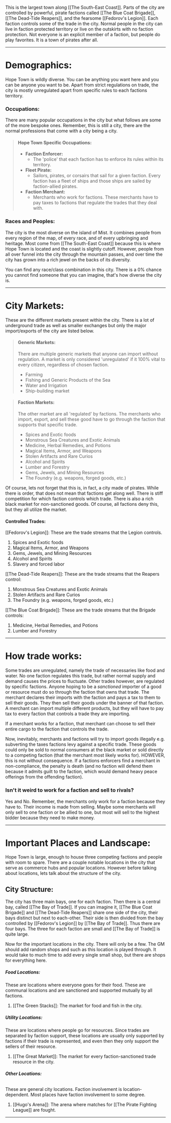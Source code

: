 This is the largest town along [[The South-East Coast]]. Parts of the city are controlled by powerful, pirate factions called [[The Blue Coat Brigade]], [[The Dead-Tide Reapers]], and the fearsome [[Fedorov's Legion]]. Each faction controls some of the trade in the city. Normal people in the city can live in faction protected territory or live on the outskirts with no faction protection. Not everyone is an explicit member of a faction, but people do play favorites. It is a town of pirates after all. 

_______________________________________________________________________________
# Demographics:
Hope Town is wildly diverse. You can be anything you want here and you can be anyone you want to be. Apart from strict regulations on trade, the city is mostly unregulated apart from specific rules to each factions territory. 
### Occupations:
There are many popular occupations in the city but what follows are some of the more bespoke ones. Remember, this is still a city, there are the normal professions that come with a city being a city.
> #### Hope Town Specific Occupations:
> - **Faction Enforcer:** 
> 	- The 'police' that each faction has to enforce its rules within its territory.
> - **Fleet Pirate:** 
> 	- Sailors, pirates, or corsairs that sail for a given faction. Every faction has a fleet of ships and those ships are sailed by faction-allied pirates.
> - **Faction Merchant:** 
> 	- Merchants who work for factions. These merchants have to pay taxes to factions that regulate the trades that they deal with. 

### Races and Peoples:
The city is the most diverse on the island of Mist. It combines people from every region of the map, of every race, and of every upbringing and heritage. Most come from [[The South-East Coast]] because this is where Hope Town is located and the coast is slightly cutoff. However, people from all over funnel into the city through the mountain passes, and over time the city has grown into a rich jewel on the backs of its diversity. 

You can find any race/class combination in this city. There is a 0% chance you cannot find someone that you can imagine, that's how diverse the city is. 

_______________________________________________________________________________
# City Markets:
These are the different markets present within the city. There is a lot of underground trade as well as smaller exchanges but only the major import/exports of the city are listed below.
> #### **Generic Markets**:
> There are multiple generic markets that anyone can import without regulation. A market is only considered 'unregulated' if it 100% vital to every citizen, regardless of chosen faction. 
> - Farming
> - Fishing and Generic Products of the Sea
> - Water and Irrigation
> - Ship-building market

> #### **Faction Markets**:
> The other market are all 'regulated' by factions. The merchants who import, export, and sell these good have to go through the faction that supports that specific trade.
> - Spices and Exotic foods
> - Monstrous Sea Creatures and Exotic Animals
> - Medicine, Herbal Remedies, and Potions
> - Magical Items, Armor, and Weapons
> - Stolen Artifacts and Rare Curios
> - Alcohol and Spirits
> - Lumber and Forestry
> - Gems, Jewels, and Mining Resources
> - The Foundry (e.g. weapons, forged goods, etc.)

Of course, lets not forget that this is, in fact, a city made of pirates. While there is order, that does not mean that factions get along well. There is stiff competition for which faction controls which trade. There is also a rich black market for non-sanctioned goods. Of course, all factions deny this, but they all utilize the market.
#### Controlled Trades:
[[Fedorov's Legion]]:
These are the trade streams that the Legion controls.
1. Spices and Exotic foods
2. Magical Items, Armor, and Weapons
3. Gems, Jewels, and Mining Resources
4. Alcohol and Spirits
5. Slavery and forced labor

[[The Dead-Tide Reapers]]:
These are the trade streams that the Reapers control:
1. Monstrous Sea Creatures and Exotic Animals
2. Stolen Artifacts and Rare Curios
3. The Foundry (e.g. weapons, forged goods, etc.)

[[The Blue Coat Brigade]]:
These are the trade streams that the Brigade controls:
1. Medicine, Herbal Remedies, and Potions
2. Lumber and Forestry

_______________________________________________________________________________
# How trade works:
Some trades are unregulated, namely the trade of necessaries like food and water. No one faction regulates this trade, but rather normal supply and demand causes the prices to fluctuate. Other trades however, are regulated by specific factions. Anyone hoping to be a *sanctioned* importer of a good or resource must do so through the faction that owns that trade. The merchant declares their imports with the faction and pays a tax to them to sell their goods. They then sell their goods under the banner of that faction. A merchant can import multiple different products, but they will have to pay tax to every faction that controls a trade they are importing.

If a merchant works for a faction, that merchant can choose to sell their entire cargo to the faction that controls the trade. 

Now, inevitably, merchants and factions will try to import goods illegally e.g. subverting the taxes factions levy against a specific trade. These goods could only be sold to normal consumers at the black market or sold directly to a competing faction (that the merchant most likely works for). HOWEVER, this is not without consequence. If a factions enforcers find a merchant in non-compliance, the penalty is death (and no faction will defend them because it admits guilt to the faction, which would demand heavy peace offerings from the offending faction).
### Isn't it weird to work for a faction and sell to rivals?
Yes and No. Remember, the merchants only work for a faction because they have to. Their income is made from selling. Maybe some merchants will only sell to one faction or be allied to one, but most will sell to the highest bidder because they need to make money. 

_______________________________________________________________________________
# Important Places and Landscape:
Hope Town is large, enough to house three competing factions and people with room to spare. There are a couple notable locations in the city that serve as commerce hubs and popular locations. However before talking about locations, lets talk about the structure of the city. 

## City Structure:
The city has three main bays, one for each faction. Then there is a central bay, called [[The Bay of Trade]]. If you can imagine it, [[The Blue Coat Brigade]] and [[The Dead-Tide Reapers]] share one side of the city, their bays distinct but next to each-other. Their side is then divided from the bay controlled by [[Fedorov's Legion]] by [[The Bay of Trade]]. Thus there are four bays. The three for each faction are small and [[The Bay of Trade]] is quite large. 

Now for the important locations in the city. There will only be a few. The GM should add random shops and such as this location is played through. It would take to much time to add every single small shop, but there are shops for everything here. 

##### **Food Locations:**
These are locations where everyone goes for their food. These are communal locations and are sanctioned and supported mutually by all factions.
1. [[The Green Stacks]]: The market for food and fish in the city.

##### **Utility Locations:**
These are locations where people go for resources. Since trades are separated by faction support, these locations are usually only supported by factions if their trade is represented, and even then they only support the sellers of their resource.
1. [[The Great Market]]: The market for every faction-sanctioned trade resource in the city.

###### **Other Locations:**
These are general city locations. Faction involvement is location-dependent. Most places have faction involvement to some degree. 
1. [[Hugo's Arena]]: The arena where matches for [[The Pirate Fighting League]] are fought.

_______________________________________________________________________________